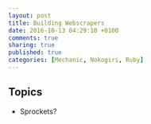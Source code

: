 ```yaml
---
layout: post
title: Building Webscrapers
date: 2016-10-13 04:29:10 +0100
comments: true
sharing: true
published: true 
categories: [Mechanic, Nokogiri, Ruby]
---
```


## Topics

+ Sprockets?
